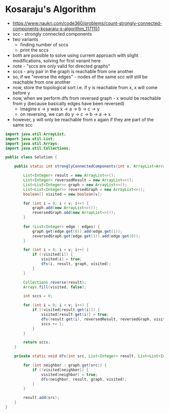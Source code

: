 # Kosaraju's Algorithm

- https://www.naukri.com/code360/problems/count-strongly-connected-components-kosaraju-s-algorithm_1171151
- scc - strongly connected components
- two variants
  - finding number of sccs
  - print the sccs
- both are possible to solve using current approach with slight modifications, solving for first variant here
- note - "sccs are only valid for directed graphs"
- sccs - any pair in the graph is reachable from one another
- so, if we "reverse the edges" - nodes of the same scc will still be reachable from one another
- now, store the topological sort i.e. if y is reachable from x, x will come before y
- now, when we perform dfs from reversed graph - x would be reachable from y (because basically edges have been reversed)
  - imagine x -> y was x -> a -> b -> c -> y
  - on reversing, we can do y -> c -> b -> a -> x
- however, y will only be reachable from x again if they are part of the same scc

```java
import java.util.ArrayList;
import java.util.List;
import java.util.Arrays;
import java.util.Collections;

public class Solution {

	public static int stronglyConnectedComponents(int v, ArrayList<ArrayList<Integer>> edges) {

		List<Integer> result = new ArrayList<>();
		List<Integer> reversedResult = new ArrayList<>();
		List<List<Integer>> graph = new ArrayList<>();
		List<List<Integer>> reversedGraph = new ArrayList<>();
		boolean[] visited = new boolean[v];

		for (int i = 0; i < v; i++) {
			graph.add(new ArrayList<>());
			reversedGraph.add(new ArrayList<>());
		}
		
		for (List<Integer> edge : edges) {
			graph.get(edge.get(0)).add(edge.get(1));
			reversedGraph.get(edge.get(1)).add(edge.get(0));
		}

		for (int i = 0; i < v; i++) {
			if (!visited[i]) {
				visited[i] = true;
				dfs(i, result, graph, visited);
			}
		}

		Collections.reverse(result);
		Arrays.fill(visited, false);

		int sccs = 0;

		for (int i = 0; i < v; i++) {
			if (!visited[result.get(i)]) {
				visited[result.get(i)] = true;
				dfs(result.get(i), reversedResult, reversedGraph, visited);
				sccs += 1;
			}
		}

		return sccs;
	}

	private static void dfs(int src, List<Integer> result, List<List<Integer>> graph, boolean[] visited) {

		for (int neighbor : graph.get(src)) {
			if (!visited[neighbor]) {
				visited[neighbor] = true;
				dfs(neighbor, result, graph, visited);
			}
		}

		result.add(src);
	}
}
```
